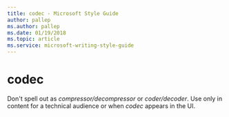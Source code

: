 ```yaml
---
title: codec - Microsoft Style Guide
author: pallep
ms.author: pallep
ms.date: 01/19/2018
ms.topic: article
ms.service: microsoft-writing-style-guide
---
```


# codec

Don't spell out as *compressor/decompressor* or *coder/decoder*. Use only in content for a technical audience or when *codec* appears in the UI.
